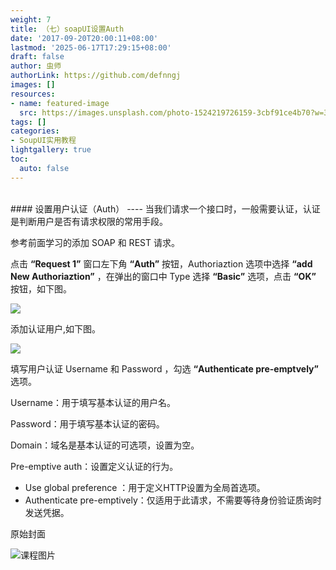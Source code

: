 ```yaml
---
weight: 7
title: （七）soapUI设置Auth
date: '2017-09-20T20:00:11+08:00'
lastmod: '2025-06-17T17:29:15+08:00'
draft: false
author: 虫师
authorLink: https://github.com/defnngj
images: []
resources:
- name: featured-image
  src: https://images.unsplash.com/photo-1524219726159-3cbf91ce4b70?w=300
tags: []
categories:
- SoupUI实用教程
lightgallery: true
toc:
  auto: false
---
```




<br>
#### 设置用户认证（Auth）
----
当我们请求一个接口时，一般需要认证，认证是判断用户是否有请求权限的常用手段。

参考前面学习的添加 SOAP 和 REST 请求。

点击 __“Request 1”__ 窗口左下角 __“Auth”__ 按钮，Authoriaztion 选项中选择 __“add New Authoriaztion”__ ，在弹出的窗口中 Type 选择 __“Basic”__ 选项，点击 __“OK”__ 按钮，如下图。

![](http://img.testclass.net/sopaui_add_auth.png)

添加认证用户,如下图。

![](http://img.testclass.net/sopaui_setting_auth.png)

填写用户认证 Username 和 Password ，勾选 __“Authenticate pre-emptvely”__ 选项。

Username：用于填写基本认证的用户名。

Password：用于填写基本认证的密码。

Domain：域名是基本认证的可选项，设置为空。

Pre-emptive auth：设置定义认证的行为。

 *  Use global preference ：用于定义HTTP设置为全局首选项。
 *  Authenticate pre-emptively：仅适用于此请求，不需要等待身份验证质询时发送凭据。




原始封面

![课程图片](https://images.unsplash.com/photo-1524219726159-3cbf91ce4b70?w=300)

